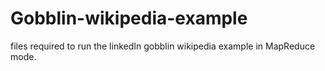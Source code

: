 # Gobblin-wikipedia-example
files required to run the linkedIn gobblin wikipedia example in MapReduce mode.
